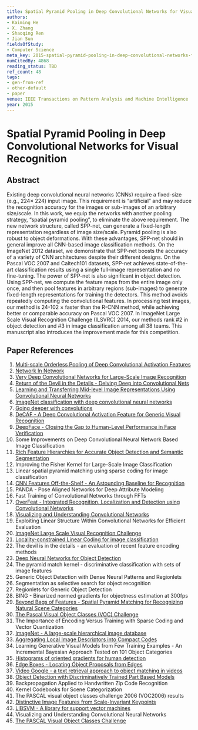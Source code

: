 ```yaml
---
title: Spatial Pyramid Pooling in Deep Convolutional Networks for Visual Recognition
authors:
- Kaiming He
- X. Zhang
- Shaoqing Ren
- Jian Sun
fieldsOfStudy:
- Computer Science
meta_key: 2015-spatial-pyramid-pooling-in-deep-convolutional-networks-for-visual-recognition
numCitedBy: 4868
reading_status: TBD
ref_count: 48
tags:
- gen-from-ref
- other-default
- paper
venue: IEEE Transactions on Pattern Analysis and Machine Intelligence
year: 2015
---
```


# Spatial Pyramid Pooling in Deep Convolutional Networks for Visual Recognition

## Abstract

Existing deep convolutional neural networks (CNNs) require a fixed-size (e.g., 224<inline-formula><tex-math>$\times$ </tex-math><alternatives><inline-graphic xlink:type="simple" xlink:href="he-ieq1-2389824.gif"/></alternatives></inline-formula>224) input image. This requirement is “artificial” and may reduce the recognition accuracy for the images or sub-images of an arbitrary size/scale. In this work, we equip the networks with another pooling strategy, “spatial pyramid pooling”, to eliminate the above requirement. The new network structure, called SPP-net, can generate a fixed-length representation regardless of image size/scale. Pyramid pooling is also robust to object deformations. With these advantages, SPP-net should in general improve all CNN-based image classification methods. On the ImageNet 2012 dataset, we demonstrate that SPP-net boosts the accuracy of a variety of CNN architectures despite their different designs. On the Pascal VOC 2007 and Caltech101 datasets, SPP-net achieves state-of-the-art classification results using a single full-image representation and no fine-tuning. The power of SPP-net is also significant in object detection. Using SPP-net, we compute the feature maps from the entire image only once, and then pool features in arbitrary regions (sub-images) to generate fixed-length representations for training the detectors. This method avoids repeatedly computing the convolutional features. In processing test images, our method is 24-102 <inline-formula><tex-math>$\times$</tex-math><alternatives><inline-graphic xlink:type="simple" xlink:href="he-ieq2-2389824.gif"/> </alternatives></inline-formula> faster than the R-CNN method, while achieving better or comparable accuracy on Pascal VOC 2007. In ImageNet Large Scale Visual Recognition Challenge (ILSVRC) 2014, our methods rank #2 in object detection and #3 in image classification among all 38 teams. This manuscript also introduces the improvement made for this competition.

## Paper References

1. [Multi-scale Orderless Pooling of Deep Convolutional Activation Features](2014-multi-scale-orderless-pooling-of-deep-convolutional-activation-features)
2. [Network In Network](2014-network-in-network)
3. [Very Deep Convolutional Networks for Large-Scale Image Recognition](2015-very-deep-convolutional-networks-for-large-scale-image-recognition)
4. [Return of the Devil in the Details - Delving Deep into Convolutional Nets](2014-return-of-the-devil-in-the-details-delving-deep-into-convolutional-nets)
5. [Learning and Transferring Mid-level Image Representations Using Convolutional Neural Networks](2014-learning-and-transferring-mid-level-image-representations-using-convolutional-neural-networks)
6. [ImageNet classification with deep convolutional neural networks](2012-imagenet-classification-with-deep-convolutional-neural-networks)
7. [Going deeper with convolutions](2015-going-deeper-with-convolutions)
8. [DeCAF - A Deep Convolutional Activation Feature for Generic Visual Recognition](2014-decaf-a-deep-convolutional-activation-feature-for-generic-visual-recognition)
9. [DeepFace - Closing the Gap to Human-Level Performance in Face Verification](2014-deepface-closing-the-gap-to-human-level-performance-in-face-verification)
10. Some Improvements on Deep Convolutional Neural Network Based Image Classification
11. [Rich Feature Hierarchies for Accurate Object Detection and Semantic Segmentation](2014-rich-feature-hierarchies-for-accurate-object-detection-and-semantic-segmentation)
12. Improving the Fisher Kernel for Large-Scale Image Classification
13. Linear spatial pyramid matching using sparse coding for image classification
14. [CNN Features Off-the-Shelf - An Astounding Baseline for Recognition](2014-cnn-features-off-the-shelf-an-astounding-baseline-for-recognition)
15. PANDA - Pose Aligned Networks for Deep Attribute Modeling
16. Fast Training of Convolutional Networks through FFTs
17. [OverFeat - Integrated Recognition, Localization and Detection using Convolutional Networks](2014-overfeat-integrated-recognition-localization-and-detection-using-convolutional-networks)
18. [Visualizing and Understanding Convolutional Networks](2014-visualizing-and-understanding-convolutional-networks)
19. Exploiting Linear Structure Within Convolutional Networks for Efficient Evaluation
20. [ImageNet Large Scale Visual Recognition Challenge](2015-imagenet-large-scale-visual-recognition-challenge)
21. [Locality-constrained Linear Coding for image classification](2010-locality-constrained-linear-coding-for-image-classification)
22. The devil is in the details - an evaluation of recent feature encoding methods
23. [Deep Neural Networks for Object Detection](2013-deep-neural-networks-for-object-detection)
24. The pyramid match kernel - discriminative classification with sets of image features
25. Generic Object Detection with Dense Neural Patterns and Regionlets
26. Segmentation as selective search for object recognition
27. Regionlets for Generic Object Detection
28. BING - Binarized normed gradients for objectness estimation at 300fps
29. [Beyond Bags of Features - Spatial Pyramid Matching for Recognizing Natural Scene Categories](2006-beyond-bags-of-features-spatial-pyramid-matching-for-recognizing-natural-scene-categories)
30. [The Pascal Visual Object Classes (VOC) Challenge](2009-the-pascal-visual-object-classes-voc-challenge)
31. The Importance of Encoding Versus Training with Sparse Coding and Vector Quantization
32. [ImageNet - A large-scale hierarchical image database](2009-imagenet-a-large-scale-hierarchical-image-database)
33. [Aggregating Local Image Descriptors into Compact Codes](2012-aggregating-local-image-descriptors-into-compact-codes)
34. Learning Generative Visual Models from Few Training Examples - An Incremental Bayesian Approach Tested on 101 Object Categories
35. [Histograms of oriented gradients for human detection](2005-histograms-of-oriented-gradients-for-human-detection)
36. [Edge Boxes - Locating Object Proposals from Edges](2014-edge-boxes-locating-object-proposals-from-edges)
37. [Video Google - a text retrieval approach to object matching in videos](2003-video-google-a-text-retrieval-approach-to-object-matching-in-videos)
38. [Object Detection with Discriminatively Trained Part Based Models](2009-object-detection-with-discriminatively-trained-part-based-models)
39. Backpropagation Applied to Handwritten Zip Code Recognition
40. Kernel Codebooks for Scene Categorization
41. The PASCAL visual object classes challenge 2006 (VOC2006) results
42. [Distinctive Image Features from Scale-Invariant Keypoints](2004-distinctive-image-features-from-scale-invariant-keypoints)
43. [LIBSVM - A library for support vector machines](2011-libsvm-a-library-for-support-vector-machines)
44. Visualizing and Understanding Convolutional Neural Networks
45. [The PASCAL Visual Object Classes Challenge](2006-the-pascal-visual-object-classes-challenge)
